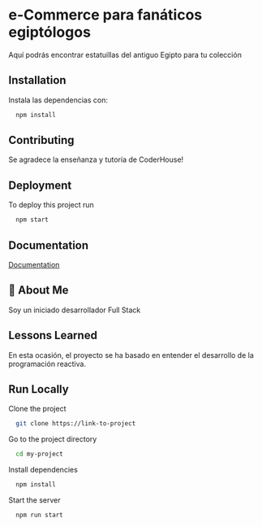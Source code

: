 
# e-Commerce para fanáticos egiptólogos

Aquí podrás encontrar estatuillas del antiguo Egipto para tu colección

## Installation

Instala las dependencias con:

```bash
  npm install
```
    
## Contributing

Se agradece la enseñanza y tutoría de CoderHouse!


## Deployment

To deploy this project run

```bash
  npm start
```


## Documentation

[Documentation](https://mui.com/)


## 🚀 About Me
Soy un iniciado desarrollador Full Stack


## Lessons Learned

En esta ocasión, el proyecto se ha basado en entender el desarrollo de la programación reactiva.

## Run Locally

Clone the project

```bash
  git clone https://link-to-project
```

Go to the project directory

```bash
  cd my-project
```

Install dependencies

```bash
  npm install
```

Start the server

```bash
  npm run start
```

